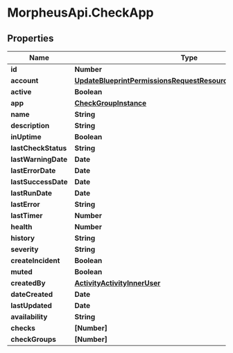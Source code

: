 # MorpheusApi.CheckApp

## Properties

Name | Type | Description | Notes
------------ | ------------- | ------------- | -------------
**id** | **Number** |  | [optional] 
**account** | [**UpdateBlueprintPermissionsRequestResourcePermissionSitesInner**](UpdateBlueprintPermissionsRequestResourcePermissionSitesInner.md) |  | [optional] 
**active** | **Boolean** |  | [optional] 
**app** | [**CheckGroupInstance**](CheckGroupInstance.md) |  | [optional] 
**name** | **String** |  | [optional] 
**description** | **String** |  | [optional] 
**inUptime** | **Boolean** |  | [optional] 
**lastCheckStatus** | **String** |  | [optional] 
**lastWarningDate** | **Date** |  | [optional] 
**lastErrorDate** | **Date** |  | [optional] 
**lastSuccessDate** | **Date** |  | [optional] 
**lastRunDate** | **Date** |  | [optional] 
**lastError** | **String** |  | [optional] 
**lastTimer** | **Number** |  | [optional] 
**health** | **Number** |  | [optional] 
**history** | **String** |  | [optional] 
**severity** | **String** |  | [optional] 
**createIncident** | **Boolean** |  | [optional] 
**muted** | **Boolean** |  | [optional] 
**createdBy** | [**ActivityActivityInnerUser**](ActivityActivityInnerUser.md) |  | [optional] 
**dateCreated** | **Date** |  | [optional] 
**lastUpdated** | **Date** |  | [optional] 
**availability** | **String** |  | [optional] 
**checks** | **[Number]** |  | [optional] 
**checkGroups** | **[Number]** |  | [optional] 


